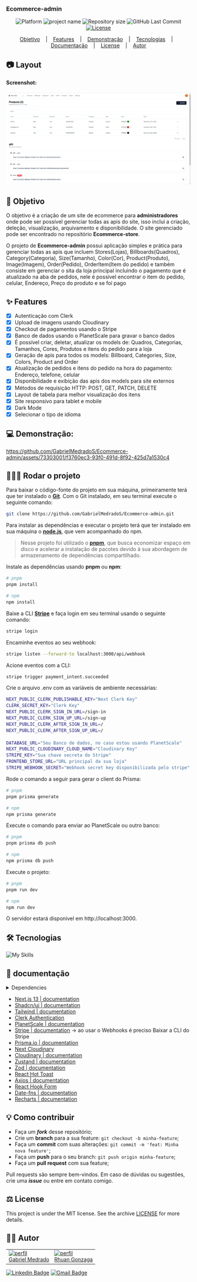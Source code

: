 ### Ecommerce-admin

<p align='center'>
<b height="50%" width="50%"></b>
</p>

<p align="center">
    <img alt="Platform" src="https://img.shields.io/static/v1?label=Platform&message=PC&color=030712&labelColor=262626">
    <img alt="project name" src="https://img.shields.io/badge/Ecommerce-admin-030712?&labelColor=262626"></img>    
    <img alt="Repository size" src="https://img.shields.io/github/repo-size/GabrielMedradoS/Ecommerce-admin?color=030712&labelColor=262626">
    <img alt="GitHub Last Commit" src="https://img.shields.io/github/last-commit/gabrielmedrados/ecommerce-admin?&color=030712&labelColor=262626">    
    <a href="">
        <img alt="License" src="https://img.shields.io/static/v1?label=License&message=MIT&color=030712&labelColor=262626">
    </a>
</p>

<p align="center">
    <a href="#-objetivo">Objetivo</a> &nbsp;&nbsp;&nbsp;|&nbsp;&nbsp;&nbsp;
    <a href="#-features">Features</a> &nbsp;&nbsp;&nbsp;|&nbsp;&nbsp;&nbsp;
    <a href="#-demonstração">Demonstração</a> &nbsp;&nbsp;&nbsp;|&nbsp;&nbsp;&nbsp;
    <a href="#-tecnologias">Tecnologias</a> &nbsp;&nbsp;&nbsp;|&nbsp;&nbsp;&nbsp;
    <a href="#-documentação">Documentação</a> &nbsp;&nbsp;&nbsp;|&nbsp;&nbsp;&nbsp;
    <a href="LICENSE">License</a> &nbsp;&nbsp;&nbsp;|&nbsp;&nbsp;&nbsp;
    <a href="#-autor">Autor</a> 
</p>

## 📷 Layout

#### Screenshot:

<div align='center'>
<img src=".github/Product image admin.png">
</div>

## 🎯 Objetivo

O objetivo é a criação de um site de ecommerce para **administradores** onde pode ser possível gerenciar todas as apis do site, isso inclui a criação, deleção, visualização, arquivamento e disponibilidade. O site gerenciado pode ser encontrado no repositório
**Ecommerce-store**.

O projeto de **Ecommerce-admin** possui aplicação simples e prática para gerenciar todas as apis que incluem Stores(Lojas), Billboards(Quadros), Category(Categoria), Size(Tamanho), Color(Cor), Product(Produto), Image(Imagem), Order(Pedido), OrderItem(Item do pedido) e também consiste em gerenciar o sita da loja principal incluindo o pagamento que é atualizado na aba de pedidos, nele é possível encontrar o item do pedido, celular, Endereço, Preço do produto e se foi pago

## ✨ Features

- [x] Autenticação com Clerk
- [x] Upload de imagens usando Cloudinary
- [x] Checkout de pagamentos usando o Stripe
- [x] Banco de dados usando o PlanetScale para gravar o banco dados
- [x] É possível criar, deletar, atualizar os models de: Quadros, Categorias, Tamanhos, Cores, Produtos e itens do pedido para a loja
- [x] Geração de apis para todos os models: Billboard, Categories, Size, Colors, Product and Order
- [x] Atualização de pedidos e itens do pedido na hora do pagamento: Endereço, telefone, celular
- [x] Disponibilidade e exibição das apis dos models para site externos
- [x] Métodos de requisição HTTP: POST, GET, PATCH, DELETE
- [x] Layout de tabela para melhor visualização dos itens
- [x] Site responsivo para tablet e mobile
- [x] Dark Mode
- [x] Selecionar o tipo de idioma

## 💻 Demonstração:

https://github.com/GabrielMedradoS/Ecommerce-admin/assets/73303001/f3760ec3-93f0-491d-8f92-425d7a1530c4

## 🚴🏻‍♂️ Rodar o projeto

Para baixar o código-fonte do projeto em sua máquina, primeiramente terá que ter instalado o [**Git**](https://git-scm.com/).
Com o Git instalado, em seu terminal execute o seguinte comando:

```bash
git clone https://github.com/GabrielMedradoS/Ecommerce-admin.git
```

Para instalar as dependências e executar o projeto terá que ter instalado em sua máquina o [**node.js**](https://nodejs.org/en/), que vem acompanhado do npm.

> Nesse projeto foi utilizado o [**pnpm**](https://pnpm.io/), que busca economizar espaço em disco e acelerar a instalação de pacotes devido à sua abordagem de armazenamento de dependências compartilhado.

Instale as dependências usando **pnpm** ou **npm**:

```bash
# pnpm
pnpm install
```

```bash
# npm
npm install
```

Baixe a CLI [**Stripe**](https://stripe.com/docs/stripe-cli) e faça login em seu terminal usando o seguinte comando:

```bash
stripe login
```

Encaminhe eventos ao seu webhook:

```bash
stripe listen --forward-to localhost:3000/api/webhook
```

Acione eventos com a CLI:

```bash
stripe trigger payment_intent.succeeded
```

Crie o arquivo .env com as variáveis de ambiente necessárias:

```bash
NEXT_PUBLIC_CLERK_PUBLISHABLE_KEY="Next Clerk Key"
CLERK_SECRET_KEY="Clerk Key"
NEXT_PUBLIC_CLERK_SIGN_IN_URL=/sign-in
NEXT_PUBLIC_CLERK_SIGN_UP_URL=/sign-up
NEXT_PUBLIC_CLERK_AFTER_SIGN_IN_URL=/
NEXT_PUBLIC_CLERK_AFTER_SIGN_UP_URL=/

DATABASE_URL="Seu Banco de dados, no caso estou usando PlanetScale"
NEXT_PUBLIC_CLOUDINARY_CLOUD_NAME="Cloudinary Key"
STRIPE_KEY="Sua chave secreta do Stripe"
FRONTEND_STORE_URL="URL principal da sua loja"
STRIPE_WEBHOOK_SECRET="Webhook secret key disponibilizada pelo stripe"
```

Rode o comando a seguir para gerar o client do Prisma:

```bash
# pnpm
pnpm prisma generate
```

```bash
# npm
npm prisma generate
```

Execute o comando para enviar ao PlanetScale ou outro banco:

```bash
# pnpm
pnpm prisma db push
```

```bash
# npm
npm prisma db push
```

Execute o projeto:

```bash
# pnpm
pnpm run dev
```

```bash
# npm
npm run dev
```

O servidor estará disponível em http://localhost:3000.

## 🛠 Tecnologias

![My Skills](https://skillicons.dev/icons?i=ts,react,nodejs,tailwind)

## 📜 documentação

<details>
    <summary>Dependencies</summary>

```json
{
  "name": "e-commerce",
  "version": "0.1.0",
  "private": true,
  "scripts": {
    "dev": "next dev",
    "build": "next build",
    "start": "next start",
    "lint": "next lint"
  },
  "dependencies": {
    "@clerk/nextjs": "^4.27.2",
    "@hookform/resolvers": "^3.3.2",
    "@prisma/client": "^5.6.0",
    "@radix-ui/react-checkbox": "^1.0.4",
    "@radix-ui/react-dialog": "^1.0.5",
    "@radix-ui/react-dropdown-menu": "^2.0.6",
    "@radix-ui/react-label": "^2.0.2",
    "@radix-ui/react-popover": "^1.0.7",
    "@radix-ui/react-select": "^2.0.0",
    "@radix-ui/react-separator": "^1.0.3",
    "@radix-ui/react-slot": "^1.0.2",
    "@tanstack/react-table": "^8.11.0",
    "axios": "^1.6.2",
    "class-variance-authority": "^0.7.0",
    "clsx": "^2.0.0",
    "cmdk": "^0.2.0",
    "date-fns": "^3.0.0",
    "lucide-react": "^0.294.0",
    "next": "14.0.3",
    "next-cloudinary": "^5.11.0",
    "next-themes": "^0.2.1",
    "react": "^18",
    "react-dom": "^18",
    "react-hook-form": "^7.48.2",
    "react-hot-toast": "^2.4.1",
    "recharts": "^2.10.3",
    "stripe": "^14.10.0",
    "tailwind-merge": "^2.0.0",
    "tailwindcss-animate": "^1.0.7",
    "zod": "^3.22.4",
    "zustand": "^4.4.7"
  },
  "devDependencies": {
    "@types/node": "^20",
    "@types/react": "^18",
    "@types/react-dom": "^18",
    "autoprefixer": "^10.0.1",
    "eslint": "^8",
    "eslint-config-next": "14.0.3",
    "postcss": "^8",
    "prisma": "^5.6.0",
    "tailwindcss": "^3.3.0",
    "typescript": "^5"
  }
}
```

</details>

- [Next.js 13 | documentation](https://nextjs.org/docs)
- [Shadcn/ui | documentation](https://ui.shadcn.com/docs/installation/vite)
- [Tailwind | documentation](https://tailwindcss.com/docs/installation/using-postcss)
- [Clerk Authentication](https://clerk.com/)
- [PlanetScale | documentation](https://planetscale.com/)
- [Stripe | documentation](https://stripe.com/docs/payments/checkout) -> ao usar o Webhooks é preciso Baixar a CLI do Stripe
- [Prisma.io | documentation](https://www.prisma.io/docs/getting-started/quickstart)
- [Next Cloudinary](https://next.cloudinary.dev/installation)
- [Cloudinary | documentation](https://cloudinary.com/)
- [Zustand | documentation](https://docs.pmnd.rs/zustand/getting-started/introduction)
- [Zod | documentation](https://zod.dev/)
- [React Hot Toast](https://react-hot-toast.com/)
- [Axios | documentation](https://axios-http.com/ptbr/docs/intro)
- [React Hook Form](https://www.react-hook-form.com/get-started)
- [Date-fns | documentation](https://www.npmjs.com/package/date-fns)
- [Recharts | documentation](https://www.npmjs.com/package/recharts)

## 💡 Como contribuir

- Faça um **_fork_** desse repositório;
- Crie um **branch** para a sua feature: `git checkout -b minha-feature`;
- Faça um **commit** com suas alterações: `git commit -m 'feat: Minha nova feature'`;
- Faça um **push** para o seu branch: `git push origin minha-feature`;
- Faça um **pull request** com sua feature;

Pull requests são sempre bem-vindos. Em caso de dúvidas ou sugestões, crie uma _**issue**_ ou entre em contato comigo.

## ⚖️ License

This project is under the MIT license. See the archive [LICENSE](https://github.com/GabrielMedradoS/Ecommerce-admin/blob/master/LICENSE) for more details.

## ✍🏾 Autor

<table>
  <tr>
    <td>
      <a href="https://github.com/gabrielmedrados/">
        <img src="https://user-images.githubusercontent.com/73303001/126536001-655e3cbd-facd-4de1-992f-b8d9d3656ace.jpg" width="100" alt="perfil"/><br>
        Gabriel Medrado
      </a>
    </td>
    <td>
      <a href="https://github.com/Rhuan-Gonzaga">
        <img src="https://avatars.githubusercontent.com/u/62728188?v=4" width="100" alt="perfil"/><br>
        Rhuan Gonzaga
      </a>
    </td>
  </tr>
</table>



[![Linkedin Badge](https://img.shields.io/badge/-GabrielMedrado-blue?style=flat-square&logo=Linkedin&logoColor=white)](https://www.linkedin.com/in/gabriel-medrado-de-souza-9a30b3206/)
[![Gmail Badge](https://img.shields.io/badge/-gabriel.medradoo@hotmail.com-1769ff?style=flat-square&logo=Gmail&logoColor=white)](mailto:gabriel.medradoo@hotmail.com)

